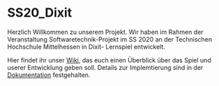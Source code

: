 # SS20_Dixit

Herzlich Willkommen zu unserem Projekt. Wir haben im Rahmen der Veranstaltung Softwaretechnik-Projekt im SS 2020 an der Technischen Hochschule Mittelhessen in Dixit- Lernspiel entwickelt.

Hier findet ihr unser [Wiki](https://github.com/thm-mni-ii/SWT-P_SS20_Dixit/wiki), das euch einen Überblick über das Spiel und userer Entwicklung geben soll. Details zur Implemtierung sind in der [Dokumentation](https://thm-mni-ii.github.io/SWT-P_SS20_Dixit/index.html) festgehalten. 
